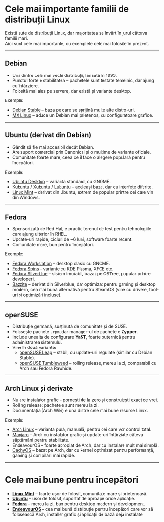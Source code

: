 # Cele mai importante familii de distribuții Linux

Există sute de distribuții Linux, dar majoritatea se învârt în jurul câtorva familii mari.  
Aici sunt cele mai importante, cu exemplele cele mai folosite în prezent.  

---

## **Debian**

- Una dintre cele mai vechi distribuții, lansată în 1993.  
- Punctul forte e stabilitatea – pachetele sunt testate temeinic, dar ajung cu întârziere.  
- Folosită mai ales pe servere, dar există și variante desktop.  

Exemple:  
- [Debian Stable](https://www.debian.org/) – baza pe care se sprijină multe alte distro-uri.  
- [MX Linux](https://mxlinux.org/) – aduce un Debian mai prietenos, cu configuratoare grafice.  

---

## **Ubuntu (derivat din Debian)**

- Gândit să fie mai accesibil decât Debian.  
- Are suport comercial prin Canonical și o mulțime de variante oficiale.  
- Comunitate foarte mare, ceea ce îl face o alegere populară pentru începători.  

Exemple:  
- [Ubuntu Desktop](https://ubuntu.com/desktop) – varianta standard, cu GNOME.  
- [Kubuntu](https://kubuntu.org/) / [Xubuntu](https://xubuntu.org/) / [Lubuntu](https://lubuntu.me/) – aceleași baze, dar cu interfețe diferite.  
- [Linux Mint](https://linuxmint.com/) – derivat din Ubuntu, extrem de popular printre cei care vin din Windows.  

---

## **Fedora**

- Sponsorizată de Red Hat, e practic terenul de test pentru tehnologiile care ajung ulterior în RHEL.  
- Update-uri rapide, cicluri de ~6 luni, software foarte recent.  
- Comunitate mare, bun pentru începători.  

Exemple:  
- [Fedora Workstation](https://fedoraproject.org/workstation/) – desktop clasic cu GNOME.  
- [Fedora Spins](https://spins.fedoraproject.org/) – variante cu KDE Plasma, XFCE etc.  
- [Fedora Silverblue](https://silverblue.fedoraproject.org/) – sistem imutabil, bazat pe OSTree, popular printre developeri.  
- [Bazzite](https://bazzite.gg/) – derivat din Silverblue, dar optimizat pentru gaming și desktop modern, cea mai bună alternativă pentru SteamOS (vine cu drivere, tool-uri și optimizări incluse).  

---

## **openSUSE**

- Distribuție germană, susținută de comunitate și de SUSE.  
- Folosește pachete `.rpm`, dar manager-ul de pachete e **Zypper**.  
- Include unealta de configurare **YaST**, foarte puternică pentru administrarea sistemului.  
- Vine în două variante:  
  - [openSUSE Leap](https://get.opensuse.org/leap/) – stabil, cu update-uri regulate (similar cu Debian Stable).  
  - [openSUSE Tumbleweed](https://get.opensuse.org/tumbleweed/) – rolling release, mereu la zi, comparabil cu Arch sau Fedora Rawhide.  


---
## **Arch Linux și derivate**

- Nu are instalator grafic – pornești de la zero și construiești exact ce vrei.  
- Rolling release: pachetele sunt mereu la zi.  
- Documentația (Arch Wiki) e una dintre cele mai bune resurse Linux.  

Exemple:  
- [Arch Linux](https://archlinux.org/) – varianta pură, manuală, pentru cei care vor control total.  
- [Manjaro](https://manjaro.org/) – Arch cu instalator grafic și update-uri întârziate câteva săptămâni pentru stabilitate.  
- [EndeavourOS](https://endeavouros.com/) – foarte apropiat de Arch, dar cu instalare mult mai simplă.  
- [CachyOS](https://cachyos.org/) – bazat pe Arch, dar cu kernel optimizat pentru performanță, gaming și compilări mai rapide.  

---

# **Cele mai bune pentru începători**

- [**Linux Mint**](https://linuxmint.com/) – foarte ușor de folosit, comunitate mare și prietenoasă.  
- [**Ubuntu**](https://ubuntu.com/desktop) – ușor de folosit, suportat de aproape orice aplicație.  
- [**Fedora**](https://fedoraproject.org/workstation/) – mereu la zi, bun pentru desktop modern și development.  
- [**EndeavourOS**](https://endeavouros.com/) – cea mai bună distribuție pentru începători care vor să folosească Arch, installer grafic și aplicații de bază deja instalate.  
